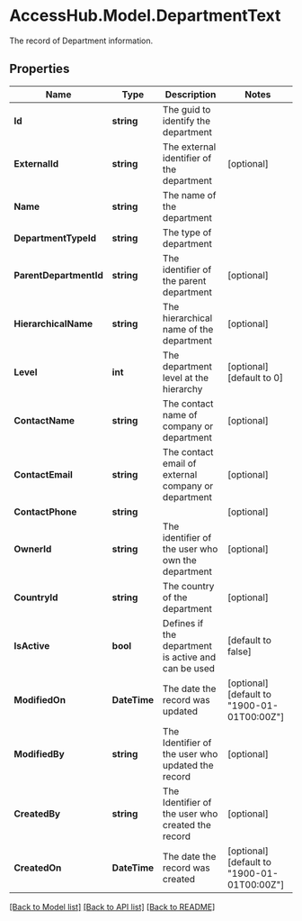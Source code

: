 # AccessHub.Model.DepartmentText
The record of Department information.

## Properties

Name | Type | Description | Notes
------------ | ------------- | ------------- | -------------
**Id** | **string** | The guid to identify the department | 
**ExternalId** | **string** | The external identifier of the department | [optional] 
**Name** | **string** | The name of the department | 
**DepartmentTypeId** | **string** | The  type of department | 
**ParentDepartmentId** | **string** | The identifier of the parent department | [optional] 
**HierarchicalName** | **string** | The hierarchical name of the department | [optional] 
**Level** | **int** | The department level at the hierarchy | [optional] [default to 0]
**ContactName** | **string** | The contact name of company or department | [optional] 
**ContactEmail** | **string** | The contact email of external company or department | [optional] 
**ContactPhone** | **string** |  | [optional] 
**OwnerId** | **string** | The identifier of the user who own the department | [optional] 
**CountryId** | **string** | The country of the department | [optional] 
**IsActive** | **bool** | Defines if the department is active and can be used | [default to false]
**ModifiedOn** | **DateTime** | The date the record was updated | [optional] [default to "1900-01-01T00:00Z"]
**ModifiedBy** | **string** | The Identifier of the user who updated the record | [optional] 
**CreatedBy** | **string** | The Identifier of the user who created the record | [optional] 
**CreatedOn** | **DateTime** | The date the record was created | [optional] [default to "1900-01-01T00:00Z"]

[[Back to Model list]](../README.md#documentation-for-models) [[Back to API list]](../README.md#documentation-for-api-endpoints) [[Back to README]](../README.md)

